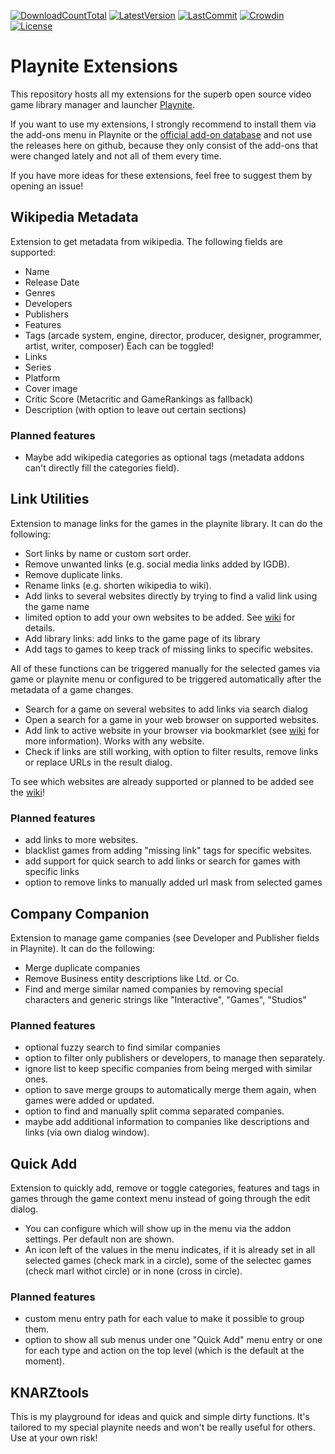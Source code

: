 [![DownloadCountTotal](https://img.shields.io/github/downloads/HerrKnarz/Playnite-Extensions/total?style=flat)](https://github.com/HerrKnarz/Playnite-Extensions/archive/refs/heads/master.zip)
[![LatestVersion](https://img.shields.io/github/v/release/HerrKnarz/Playnite-Extensions?include_prereleases&style=flat)](https://github.com/HerrKnarz/Playnite-Extensions/releases)
[![LastCommit](https://img.shields.io/github/last-commit/HerrKnarz/Playnite-Extensions?style=flat)](https://github.com/HerrKnarz/Playnite-Extensions/commits/master)
[![Crowdin](https://badges.crowdin.net/playnite-extension-linkutiliti/localized.svg)](https://crowdin.com/project/playnite-extension-linkutiliti)
[![License](https://img.shields.io/github/license/HerrKnarz/Playnite-Extensions?style=flat)](https://github.com/HerrKnarz/Playnite-Extensions/blob/master/LICENSE.txt)

# Playnite Extensions

This repository hosts all my extensions for the superb open source video game library manager and launcher [Playnite](http://playnite.link/).

If you want to use my extensions, I strongly recommend to install them via the add-ons menu in Playnite or the [official add-on database](https://playnite.link/addons.html) and not use the releases here on github, because they only consist of the add-ons that were changed lately and not all of them every time. 

If you have more ideas for these extensions, feel free to suggest them by opening an issue!

## Wikipedia Metadata

Extension to get metadata from wikipedia. The following fields are supported:

- Name
- Release Date
- Genres
- Developers
- Publishers
- Features
- Tags (arcade system, engine, director, producer, designer, programmer, artist, writer, composer) Each can be toggled!
- Links
- Series
- Platform
- Cover image
- Critic Score (Metacritic and GameRankings as fallback)
- Description (with option to leave out certain sections)

### Planned features
- Maybe add wikipedia categories as optional tags (metadata addons can't directly fill the categories field).

## Link Utilities

Extension to manage links for the games in the playnite library. It can do the following:

- Sort links by name or custom sort order.
- Remove unwanted links (e.g. social media links added by IGDB).
- Remove duplicate links.
- Rename links (e.g. shorten wikipedia to wiki).
- Add links to several websites directly by trying to find a valid link using the game name
- limited option to add your own websites to be added. See [wiki](https://github.com/HerrKnarz/Playnite-Extensions/wiki/Link-Utilities:-Supported-websites-for-add-&-search-function) for details.
- Add library links: add links to the game page of its library
- Add tags to games to keep track of missing links to specific websites.

All of these functions can be triggered manually for the selected games via game or playnite menu or configured to be triggered automatically after the metadata of a game changes.

- Search for a game on several websites to add links via search dialog
- Open a search for a game in your web browser on supported websites.
- Add link to active website in your browser via bookmarklet (see [wiki](https://github.com/HerrKnarz/Playnite-Extensions/wiki/Link-Utilities:-URL-handler-and-bookmarklet) for more information). Works with any website.
- Check if links are still working, with option to filter results, remove links or replace URLs in the result dialog.

To see which websites are already supported or planned to be added see the [wiki](https://github.com/HerrKnarz/Playnite-Extensions/wiki/Link-Utilities:-Supported-websites-for-add-&-search-function)!

### Planned features
- add links to more websites.
- blacklist games from adding "missing link" tags for specific websites.
- add support for quick search to add links or search for games with specific links
- option to remove links to manually added url mask from selected games 

## Company Companion

Extension to manage game companies (see Developer and Publisher fields in Playnite). It can do the following:

- Merge duplicate companies
- Remove Business entity descriptions like Ltd. or Co.
- Find and merge similar named companies by removing special characters and generic strings like "Interactive", "Games", "Studios"

### Planned features
- optional fuzzy search to find similar companies
- option to filter only publishers or developers, to manage then separately.
- ignore list to keep specific companies from being merged with similar ones.
- option to save merge groups to automatically merge them again, when games were added or updated.
- option to find and manually split comma separated companies.
- maybe add additional information to companies like descriptions and links (via own dialog window).

## Quick Add

Extension to quickly add, remove or toggle categories, features and tags in games through the game context menu instead of going through the edit dialog.

- You can configure which will show up in the menu via the addon settings. Per default non are shown.
- An icon left of the values in the menu indicates, if it is already set in all selected games (check mark in a circle), some of the selectec games (check marl withot circle) or in none (cross in circle).

### Planned features
- custom menu entry path for each value to make it possible to group them.
- option to show all sub menus under one "Quick Add" menu entry or one for each type and action on the top level (which is the default at the moment).

## KNARZtools

This is my playground for ideas and quick and simple dirty functions. It's tailored to my special playnite needs and won't be really useful for others. Use at your own risk!
